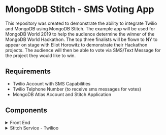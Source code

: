 # MongoDB Stitch - SMS Voting App

This repository was created to demonstrate the ability to integrate Twilio and MongoDB using MongoDB Stitch. The example app will be used for MongoDB World 2019 to help the audience determine the winner of the MongoDB World Hackathon. The top three finalists will be flown to NY to appear on stage with Eliot Horowitz to demonstrate their Hackathon projects. The audience will then be able to vote via SMS/Text Message for the project they would like to win.

## Requirements

* Twilio Account with SMS Capabilities
* Twilio Telphone Number (to receive sms messages for votes)
* MongoDB Atlas Account and Stitch Application

## Components

<details><summary>Front End</summary>
<p>

### HTML - dashboard.html

</p>
</details>

<details><summary>Stitch Service - Twilioo</summary>
<p>

### Incoming Webhook - vote.js

This is the code that executes when an sms text message is sent from Twilio to the API created in Stitch.

</p>
</details>

